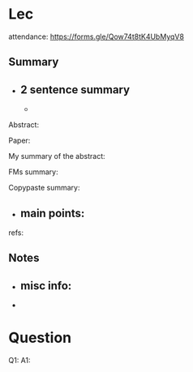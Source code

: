 # Lec 

attendance: https://forms.gle/Qow74t8tK4UbMyqV8

## Summary
- 2 sentence summary
  - 
  - 

Abstract:

Paper: 

My summary of the abstract:

FMs summary:

Copypaste summary:

- main points:
  - 

refs:


## Notes

- misc info:
  - 
- 

# Question

Q1:
A1: 